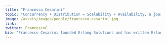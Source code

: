 ```yaml
---
title: "Francesco Cesarini"
topic: "Concurrency + Distribution = Scalability + Availability, a journey architecting Systems on BEAM"
image: /assets/images/people/francesco-cesarini.jpg
link:
twitter: FrancescoC
bio: "Francesco Cesarini founded Erlang Solutions and has written Erlang Programming and Designing for Scalability with Erlang/OTP."
---
```

